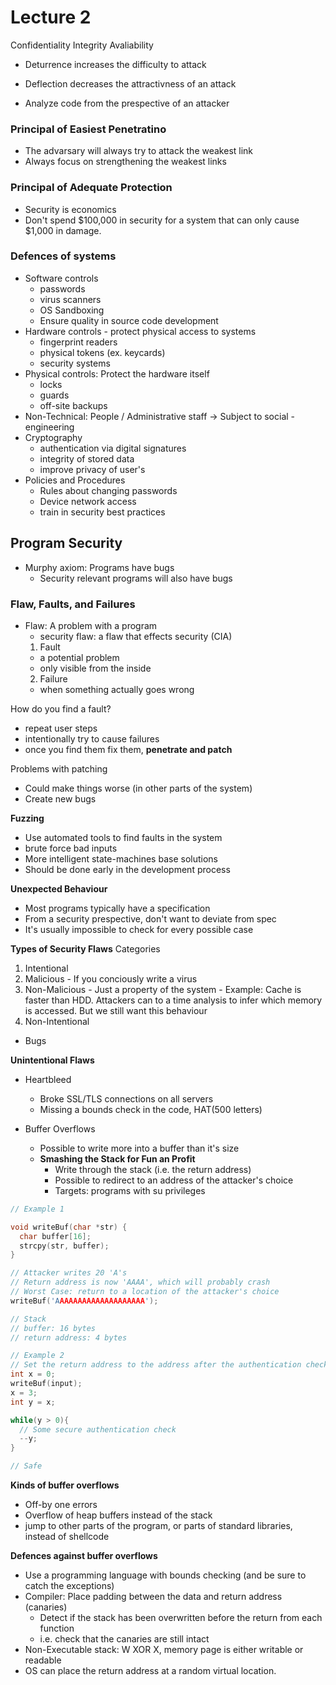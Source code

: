 # Lecture 2

Confidentiality
Integrity
Avaliability

- Deturrence increases the difficulty to attack
- Deflection decreases the attractivness of an attack

- Analyze code from the prespective of an attacker

### Principal of Easiest Penetratino
- The advarsary will always try to attack the weakest link
- Always focus on strengthening the weakest links

### Principal of Adequate Protection
- Security is economics
- Don't spend $100,000 in security for a system that can only cause $1,000 in damage.

### Defences of systems
- Software controls
  - passwords
  - virus scanners
  - OS Sandboxing
  - Ensure quality in source code development
- Hardware controls - protect physical access to systems
  - fingerprint readers
  - physical tokens (ex. keycards)
  - security systems
- Physical controls: Protect the hardware itself
  - locks
  - guards
  - off-site backups
- Non-Technical: People / Administrative staff -> Subject to social - engineering
- Cryptography
  - authentication via digital signatures
  - integrity of stored data
  - improve privacy of user's
- Policies and Procedures
  - Rules about changing passwords
  - Device network access
  - train in security best practices

## Program Security
- Murphy axiom: Programs have bugs
  - Security relevant programs will also have bugs

### Flaw, Faults, and Failures
- Flaw: A problem with a program
  - security flaw: a flaw that effects security (CIA)
  1. Fault
    - a potential problem
    - only visible from the inside
  2. Failure
    - when something actually goes wrong

How do you find a fault?
- repeat user steps
- intentionally try to cause failures
- once you find them fix them, **penetrate and patch**

Problems with patching
- Could make things worse (in other parts of the system)
- Create new bugs

**Fuzzing**
- Use automated tools to find faults in the system
- brute force bad inputs
- More intelligent state-machines base solutions
- Should be done early in the development process

**Unexpected Behaviour**
- Most programs typically have a specification
- From a security prespective, don't want to deviate from spec
- It's usually impossible to check for every possible case

**Types of Security Flaws**
Categories
1. Intentional
  1. Malicious
    - If you conciously write a virus
  2. Non-Malicious
    - Just a property of the system
    - Example: Cache is faster than HDD. Attackers can to a time analysis to infer which memory is accessed. But we still want this behaviour
2. Non-Intentional
  - Bugs

**Unintentional Flaws**
- Heartbleed
  - Broke SSL/TLS connections on all servers
  - Missing a bounds check in the code, HAT(500 letters)

- Buffer Overflows
  - Possible to write more into a buffer than it's size
  - **Smashing the Stack for Fun an Profit**
    - Write through the stack (i.e. the return address)
    - Possible to redirect to an address of the attacker's choice
    - Targets: programs with su privileges

``` C
// Example 1

void writeBuf(char *str) {
  char buffer[16];
  strcpy(str, buffer);
}

// Attacker writes 20 'A's
// Return address is now 'AAAA', which will probably crash
// Worst Case: return to a location of the attacker's choice
writeBuf('AAAAAAAAAAAAAAAAAAAA');

// Stack
// buffer: 16 bytes
// return address: 4 bytes

// Example 2
// Set the return address to the address after the authentication check
int x = 0;
writeBuf(input);
x = 3;
int y = x;

while(y > 0){
  // Some secure authentication check
  --y;
}

// Safe
```

**Kinds of buffer overflows**
- Off-by one errors
- Overflow of heap buffers instead of the stack
- jump to other parts of the program, or parts of standard libraries, instead of shellcode

**Defences against buffer overflows**
- Use a programming language with bounds checking (and be sure to catch the exceptions)
- Compiler: Place padding between the data and return address (canaries)
  - Detect if the stack has been overwritten before the return from each function
  - i.e. check that the canaries are still intact
- Non-Executable stack: W XOR X, memory page is either writable or readable
- OS can place the return address at a random virtual location.

